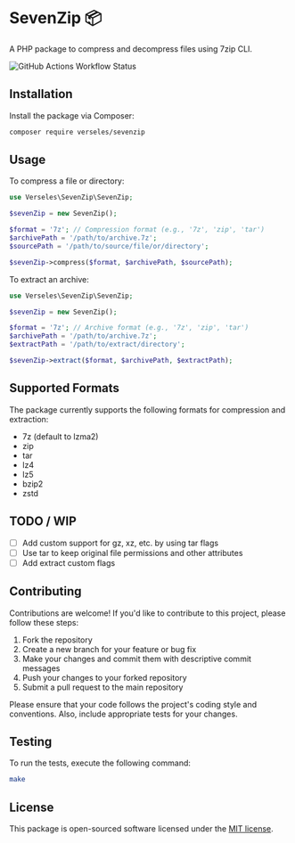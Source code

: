# SevenZip 📦

A PHP package to compress and decompress files using 7zip CLI.

![GitHub Actions Workflow Status](https://img.shields.io/github/actions/workflow/status/verseles/SevenZip/phpunit.yml?style=for-the-badge&label=PHPUnit)

## Installation

Install the package via Composer:

```bash
composer require verseles/sevenzip
```

## Usage

To compress a file or directory:

```php
use Verseles\SevenZip\SevenZip;

$sevenZip = new SevenZip();

$format = '7z'; // Compression format (e.g., '7z', 'zip', 'tar')
$archivePath = '/path/to/archive.7z';
$sourcePath = '/path/to/source/file/or/directory';

$sevenZip->compress($format, $archivePath, $sourcePath);
```

To extract an archive:

```php
use Verseles\SevenZip\SevenZip;

$sevenZip = new SevenZip();

$format = '7z'; // Archive format (e.g., '7z', 'zip', 'tar')
$archivePath = '/path/to/archive.7z';
$extractPath = '/path/to/extract/directory';

$sevenZip->extract($format, $archivePath, $extractPath);
```

## Supported Formats

The package currently supports the following formats for compression and extraction:

- 7z (default to lzma2)
- zip
- tar
- lz4
- lz5
- bzip2
- zstd

## TODO / WIP

- [ ] Add custom support for gz, xz, etc. by using tar flags
- [ ] Use tar to keep original file permissions and other attributes
- [ ] Add extract custom flags

## Contributing

Contributions are welcome! If you'd like to contribute to this project, please follow these steps:

1. Fork the repository
2. Create a new branch for your feature or bug fix
3. Make your changes and commit them with descriptive commit messages
4. Push your changes to your forked repository
5. Submit a pull request to the main repository

Please ensure that your code follows the project's coding style and conventions. Also, include appropriate tests for your changes.

## Testing

To run the tests, execute the following command:

```bash
make
```

## License

This package is open-sourced software licensed under the [MIT license](./LICENSE.md).
